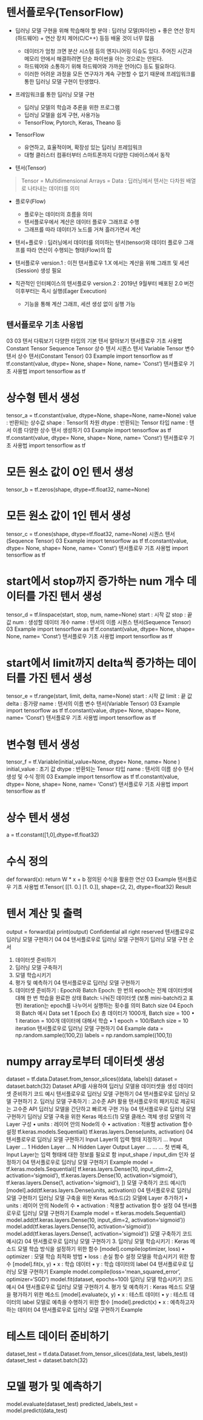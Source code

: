 # 텐서플로우(TensorFlow)

- 딥러닝 모델 구현을 위해 학습해야 할 분야 : 딥러닝 모델(파이썬) + 좋은 연산 장치(하드웨어) + 연산 장치 제어(C/C++) 등등 배울 것이 너무 많음
    - 데이터가 엄청 크면 분산 시스템 등의 엔지니어링 이슈도 있다. 주어진 시간과 메모리 안에서 해결하려면 단순 파이썬을 아는 것으로는 안된다.
    - 하드웨어와 소통하기 위해 하드웨어와 가까운 언어(C) 등도 필요하다.
    - 이러한 어려운 과정을 모든 연구자가 계속 구현할 수 없기 때문에 프레임워크를 통한 딥러닝 모델 구현이 탄생했다.

- 프레임워크를 통한 딥러닝 모델 구현
    - 딥러닝 모델의 학습과 추론을 위한 프로그램
    - 딥러닝 모델을 쉽게 구현, 사용가능
    - TensorFlow, Pytorch, Keras, Theano 등

- TensorFlow
    - 유연하고, 효율적이며, 확장성 있는 딥러닝 프레임워크
    - 대형 클러스터 컴퓨터부터 스마트폰까지 다양한 디바이스에서 동작

- 텐서(Tensor)

> Tensor = Multidimensional Arrays = Data : 딥러닝에서 텐서는 다차원 배열로 나타내는 데이터를 의미

- 플로우(Flow)
    - 플로우는 데이터의 흐름을 의미
    - 텐서플로우에서 계산은 데이터 플로우 그래프로 수행
    - 그래프를 따라 데이터가 노드를 거쳐 흘러가면서 계산

- 텐서+플로우 : 딥러닝에서 데이터를 의미하는 텐서(tensor)와 데이터 플로우 그래프를 따라 연산이 수행되는 형태(Flow)의 합

- 텐서플로우 version.1 : 이전 텐서플로우 1.X 에서는 계산을 위해 그래프 및 세션(Session) 생성 필요

- 직관적인 인터페이스의 텐서플로우 version.2 : 2019년 9월부터 배포된 2.0 버전 이후부터는 즉시 실행(Eager Execution)
    - 기능을 통해 계산 그래프, 세션 생성 없이 실행 가능

## 텐서플로우 기초 사용법
03
03
텐서 다뤄보기
다양한 타입의 기본 텐서 알아보기
텐서플로우 기초 사용법
Constant
Tensor
Sequence
Tensor
상수 텐서 시퀀스 텐서
Variable
Tensor
변수 텐서
상수 텐서(Constant Tensor)
03
Example
import tensorflow as tf
tf.constant(value, dtype= None, shape= None, name= ‘Const’)
텐서플로우 기초 사용법
import tensorflow as tf
# 상수형 텐서 생성
tensor_a = tf.constant(value, dtype=None, shape=None, name=None)
value : 반환되는 상수값 shape : Tensor의 차원
dtype : 반환되는 Tensor 타입 name : 텐서 이름
다양한 상수 텐서 생성하기
03
Example
import tensorflow as tf
tf.constant(value, dtype= None, shape= None, name= ‘Const’)
텐서플로우 기초 사용법
import tensorflow as tf
# 모든 원소 값이 0인 텐서 생성
tensor_b = tf.zeros(shape, dtype=tf.float32, name=None)
# 모든 원소 값이 1인 텐서 생성
tensor_c = tf.ones(shape, dtype=tf.float32, name=None)
시퀀스 텐서(Sequence Tensor)
03
Example
import tensorflow as tf
tf.constant(value, dtype= None, shape= None, name= ‘Const’)
텐서플로우 기초 사용법
import tensorflow as tf
# start에서 stop까지 증가하는 num 개수 데이터를 가진 텐서 생성
tensor_d = tf.linspace(start, stop, num, name=None)
start : 시작 값 stop : 끝 값
num : 생성할 데이터 개수 name : 텐서의 이름
시퀀스 텐서(Sequence Tensor)
03
Example
import tensorflow as tf
tf.constant(value, dtype= None, shape= None, name= ‘Const’)
텐서플로우 기초 사용법
import tensorflow as tf
# start에서 limit까지 delta씩 증가하는 데이터를 가진 텐서 생성
tensor_e = tf.range(start, limit, delta, name=None)
start : 시작 값 limit : 끝 값
delta : 증가량 name : 텐서의 이름
변수 텐서(Variable Tensor)
03
Example
import tensorflow as tf
tf.constant(value, dtype= None, shape= None, name= ‘Const’)
텐서플로우 기초 사용법
import tensorflow as tf
# 변수형 텐서 생성
tensor_f = tf.Variable(initial_value=None, dtype= None, name= None )
initial_value : 초기 값
dtype : 반환되는 Tensor 타입 name : 텐서의 이름
상수 텐서 생성 및 수식 정의
03
Example
import tensorflow as tf
tf.constant(value, dtype= None, shape= None, name= ‘Const’)
텐서플로우 기초 사용법
import tensorflow as tf
# 상수 텐서 생성
a = tf.constant([1,0],dtype=tf.float32)
# 수식 정의
def forward(x):
return W * x + b
정의된 수식을 활용한 연산
03
Example
텐서플로우 기초 사용법
tf.Tensor(
[[1. 0.]
[1. 0.]], shape=(2, 2), dtype=float32)
Result
# 텐서 계산 및 출력
output = forward(a)
print(output)
Confidential all right reserved
텐서플로우로 딥러닝 모델 구현하기
04
04 텐서플로우로 딥러닝 모델 구현하기
딥러닝 모델 구현 순서
1. 데이터셋 준비하기
2. 딥러닝 모델 구축하기
3. 모델 학습시키기
4. 평가 및 예측하기
04 텐서플로우로 딥러닝 모델 구현하기
1. 데이터셋 준비하기 : Epoch와 Batch
Epoch: 한 번의 epoch는 전체 데이터셋에 대해 한 번 학습을 완료한 상태
Batch: 나눠진 데이터셋 (보통 mini-batch라고 표현)
iteration는 epoch를 나누어서 실행하는 횟수를 의미
Batch size
04
Epoch와 Batch 예시
Data set
1 Epoch
Ex) 총 데이터가 1000개, Batch size = 100
• 1 iteration = 100개 데이터에 대해서 학습
• 1 epoch = 100/Batch size = 10 iteration
텐서플로우로 딥러닝 모델 구현하기
04
Example
data = np.random.sample((100,2))
labels = np.random.sample((100,1))
# numpy array로부터 데이터셋 생성
dataset = tf.data.Dataset.from_tensor_slices((data, labels))
dataset = dataset.batch(32)
Dataset API를 사용하여 딥러닝 모델용 데이터셋을 생성
데이터셋 준비하기 코드 예시
텐서플로우로 딥러닝 모델 구현하기
04 텐서플로우로 딥러닝 모델 구현하기
2. 딥러닝 모델 구축하기 : 고수준 API 활용
텐서플로우의 패키지로 제공되는 고수준 API
딥러닝 모델을 간단하고 빠르게 구현 가능
04 텐서플로우로 딥러닝 모델 구현하기
딥러닝 모델 구축을 위한 Keras 메소드(1)
모델 클래스 객체 생성
모델의 각 Layer 구성
• units : 레이어 안의 Node의 수
• activation : 적용할 activation 함수 설정
tf.keras.models.Sequential()
tf.keras.layers.Dense(units, activation)
04 텐서플로우로 딥러닝 모델 구현하기
Input Layer의 입력 형태 지정하기
…
Input Layer
…
1 Hidden Layer
…
N Hidden Layer Output Layer
… …
…
첫 번째 즉, Input Layer는 입력 형태에 대한 정보를 필요로 함
input_shape / input_dim 인자 설정하기
04 텐서플로우로 딥러닝 모델 구현하기
Example
model = tf.keras.models.Sequential([
tf.keras.layers.Dense(10, input_dim=2, activation=‘sigmoid’),
tf.keras.layers.Dense(10, activation=‘sigmoid'),
tf.keras.layers.Dense(1, activation='sigmoid'),
])
모델 구축하기 코드 예시(1)
[model].add(tf.keras.layers.Dense(units, activation))
04 텐서플로우로 딥러닝 모델 구현하기
딥러닝 모델 구축을 위한 Keras 메소드(2)
모델에 Layer 추가하기
• units : 레이어 안의 Node의 수
• activation : 적용할 activation 함수 설정
04 텐서플로우로 딥러닝 모델 구현하기
Example
model = tf.keras.models.Sequential()
model.add(tf.keras.layers.Dense(10, input_dim=2, activation=‘sigmoid’))
model.add(tf.keras.layers.Dense(10, activation=‘sigmoid’))
model.add(tf.keras.layers.Dense(1, activation='sigmoid’))
모델 구축하기 코드 예시(2)
04 텐서플로우로 딥러닝 모델 구현하기
3. 딥러닝 모델 학습시키기 : Keras 메소드
모델 학습 방식을 설정하기 위한 함수
[model].compile(optimizer, loss)
• optimizer : 모델 학습 최적화 방법
• loss : 손실 함수 설정
모델을 학습시키기 위한 함수
[model].fit(x, y)
• x : 학습 데이터
• y : 학습 데이터의 label
04 텐서플로우로 딥러닝 모델 구현하기
Example
model.compile(loss='mean_squared_error’, optimizer=‘SGD')
model.fit(dataset, epochs=100)
딥러닝 모델 학습시키기 코드 예시
04 텐서플로우로 딥러닝 모델 구현하기
4. 평가 및 예측하기 : Keras 메소드
모델을 평가하기 위한 메소드
[model].evaluate(x, y)
• x : 테스트 데이터
• y : 테스트 데이터의 label
모델로 예측을 수행하기 위한 함수
[model].predict(x)
• x : 예측하고자 하는 데이터
04 텐서플로우로 딥러닝 모델 구현하기
Example
# 테스트 데이터 준비하기
dataset_test = tf.data.Dataset.from_tensor_slices((data_test, labels_test))
dataset_test = dataset.batch(32)
# 모델 평가 및 예측하기
model.evaluate(dataset_test)
predicted_labels_test = model.predict(data_test)

